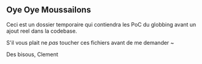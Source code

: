 ## Oye Oye Moussailons

Ceci est un dossier temporaire qui contiendra
les PoC du globbing avant un ajout reel dans la
codebase.

S'il vous plait ne *pas* toucher ces fichiers
avant de me demander ~

Des bisous,
Clement
